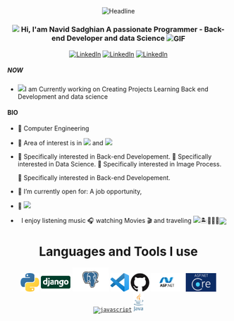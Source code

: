   <div align=center>
        <img src="https://readme-typing-svg.herokuapp.com?color=%236FDA44&size=32&center=true&vCenter=true&width=600&height=50&lines=Hello+World!" alt="Headline" />
    </div>

<h3 align="center"> 
    <img src="https://media.giphy.com/media/hvRJCLFzcasrR4ia7z/giphy.gif" width="21"></a> Hi, I'am Navid Sadghian A passionate Programmer - Back-end Developer and data Science <img align="center" alt="GIF" width="30"  src="https://media.giphy.com/media/H6KusZ8pzxtyymblnE/giphy.gif" width="36"/>
</h3> 
 
<p align="center"> 
    <a href="https://www.linkedin.com/in/#" target="_blank"><img alt="LinkedIn" src="https://img.shields.io/badge/LinkedIn-0077B5?style=for-the-badge&logo=linkedin&logoColor=white"></a>
    <a href="https://t.me/azsoftir" target="_blank"><img alt="LinkedIn" src="https://img.shields.io/badge/Telegram-1DA1F2?style=for-the-badge&logo=telegram&logoColor=white"></a>
    <a href="mailto:azsoftir@gmail.com" target="_blank"><img alt="LinkedIn" src="https://img.shields.io/badge/Gmail-D14836?style=for-the-badge&logo=gmail&logoColor=white"></a>
</p> 

##### NOW
- <img src="https://github.com/TheDudeThatCode/TheDudeThatCode/blob/master/Assets/Developer.gif" width="28">I am Currently working on Creating Projects  Learning Back end Development and data science

#### BIO

- 🏢 Computer Engineering  
- 🔭 Area of interest is in <img src="https://img.shields.io/badge/Web-green"> and <img src="https://img.shields.io/badge/Computer Science-red">
- 🎯 Specifically interested in Back-end Developement.
  🎯 Specifically interested in Data Science.
  🎯 Specifically interested in Image Process.
  
  🎯 Specifically interested in Back-end Developement.
- 🤔 I’m currently open for: A job opportunity,
- 🌱 <img src="https://img.shields.io/badge/ I Never Stop Learning-red">
- &nbsp; I enjoy listening music 🎧 watching Movies 🎬 and traveling <img src="https://media.giphy.com/media/VgCDAzcKvsR6OM0uWg/giphy.gif" width="30">🏝️🗻🌄🗿<img align ='center' width ='20' src="https://github.com/TheDudeThatCode/TheDudeThatCode/blob/master/Assets/Earth.gif" width="18">

<h1 align="center"> Languages and Tools I use </h1>
<p align="center">
<code><a href="https://www.python.org/"><img alt="Python" title="Python" src="./assets/python.png" height="42"></a></code>
<code><a href="https://www.djangoproject.com/"><img alt="Django" title="Django" src="./assets/Django-Logo.png" height="42"></a></code>
<code><a href="https://www.postgresql.org/"><img alt="PostgreSQL" title="PostgreSQL" src="./assets/postgresql.png" height="55"></a></code>
<code><a href="https://code.visualstudio.com/"><img alt="Vs code" title="Vs code" src="./assets/vscode.png" height="42"></a></code>
<code><a href="https://github.com/"><img alt="GitHub" title="GitHub" src="./assets/github.png" height="42"></a></code>
<code><a href="https://www.asp.net/"><img alt="aspnet" title="aspnet" src="./assets/aspnet.png" height="42"></a></code>
<code><a href="https://dotnet.microsoft.com/en-us/apps/aspnet/"><img alt="aspnetcore" title="aspnetcore" src="./assets/aspnetcore.png" height="42"></a></code>
<code><a href="#"><img alt="javascript" title="javascript" src="./assets/javascript" height="42"></a></code>
<code><a href="https://java.com/"><img alt="aspnetcore" title="java" src="./assets/java.png" height="42"></a></code>
</p>
